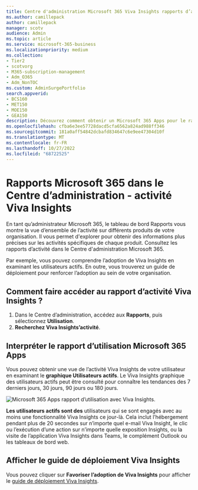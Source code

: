 ```yaml
---
title: Centre d'administration Microsoft 365 Viva Insights rapports d’activité
ms.author: camillepack
author: camillepack
manager: scotv
audience: Admin
ms.topic: article
ms.service: microsoft-365-business
ms.localizationpriority: medium
ms.collection:
- Tier2
- scotvorg
- M365-subscription-management
- Adm_O365
- Adm_NonTOC
ms.custom: AdminSurgePortfolio
search.appverid:
- BCS160
- MET150
- MOE150
- GEA150
description: Découvrez comment obtenir un Microsoft 365 Apps pour le rapport d’utilisation pour en savoir plus, par exemple, sur l’adoption par les utilisateurs de Viva Insights par les utilisateurs actifs.
ms.openlocfilehash: cfba6e3ee57728dacd5cfa6562a824ad988ff346
ms.sourcegitcommit: 181a0aff54842dcbafd834647c6e9ee47304d10f
ms.translationtype: MT
ms.contentlocale: fr-FR
ms.lasthandoff: 10/27/2022
ms.locfileid: "68722525"
---
```

# <a name="microsoft-365-reports-in-the-admin-center---viva-insights-activity"></a>Rapports Microsoft 365 dans le Centre d’administration - activité Viva Insights

En tant qu’administrateur Microsoft 365, le tableau de bord Rapports vous montre la vue d’ensemble de l’activité sur différents produits de votre organisation. Il vous permet d'explorer pour obtenir des informations plus précises sur les activités spécifiques de chaque produit. Consultez les rapports d’activité dans le Centre d'administration Microsoft 365. 

Par exemple, vous pouvez comprendre l’adoption de Viva Insights en examinant les utilisateurs actifs. En outre, vous trouverez un guide de déploiement pour renforcer l’adoption au sein de votre organisation.

## <a name="how-do-i-get-to-the-to-the-viva-insights-activity-report"></a>Comment faire accéder au rapport d’activité Viva Insights ?

1. Dans le Centre d’administration, accédez aux **Rapports**, puis sélectionnez **Utilisation**. 
2. **Recherchez Viva Insights’activité**.

## <a name="interpret-the-microsoft-365-apps-usage-report"></a>Interpréter le rapport d’utilisation Microsoft 365 Apps 

Vous pouvez obtenir une vue de l’activité Viva Insights de votre utilisateur en examinant le **graphique Utilisateurs actifs**. Le Viva Insights graphique des utilisateurs actifs peut être consulté pour connaître les tendances des 7 derniers jours, 30 jours, 90 jours ou 180 jours.  

![Microsoft 365 Apps rapport d’utilisation avec Viva Insights.](../../media/viva-insights-chart.png)

**Les utilisateurs actifs sont des** utilisateurs qui se sont engagés avec au moins une fonctionnalité Viva Insights ce jour-là. Cela inclut l’hébergement pendant plus de 20 secondes sur n’importe quel e-mail Viva Insight, le clic ou l’exécution d’une action sur n’importe quelle exposition Insights, ou la visite de l’application Viva Insights dans Teams, le complément Outlook ou les tableaux de bord web. 

## <a name="view-the-viva-insights-deployment-guide"></a>Afficher le guide de déploiement Viva Insights
Vous pouvez cliquer sur **Favoriser l’adoption de Viva Insights** pour afficher le [guide de déploiement Viva Insights](/viva/insights/personal/setup/deployment-guide).

